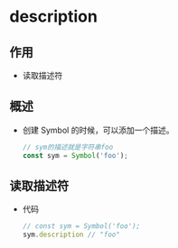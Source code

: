 # description

## 作用

*   读取描述符

## 概述

*   创建 Symbol 的时候，可以添加一个描述。

    ```javascript
    // sym的描述就是字符串foo
    const sym = Symbol('foo');
    ```

## 读取描述符

*   代码

    ```javascript
    // const sym = Symbol('foo');
    sym.description // "foo"

    ```
